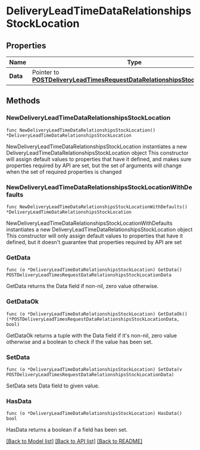 # DeliveryLeadTimeDataRelationshipsStockLocation

## Properties

Name | Type | Description | Notes
------------ | ------------- | ------------- | -------------
**Data** | Pointer to [**POSTDeliveryLeadTimesRequestDataRelationshipsStockLocationData**](POSTDeliveryLeadTimesRequestDataRelationshipsStockLocationData.md) |  | [optional] 

## Methods

### NewDeliveryLeadTimeDataRelationshipsStockLocation

`func NewDeliveryLeadTimeDataRelationshipsStockLocation() *DeliveryLeadTimeDataRelationshipsStockLocation`

NewDeliveryLeadTimeDataRelationshipsStockLocation instantiates a new DeliveryLeadTimeDataRelationshipsStockLocation object
This constructor will assign default values to properties that have it defined,
and makes sure properties required by API are set, but the set of arguments
will change when the set of required properties is changed

### NewDeliveryLeadTimeDataRelationshipsStockLocationWithDefaults

`func NewDeliveryLeadTimeDataRelationshipsStockLocationWithDefaults() *DeliveryLeadTimeDataRelationshipsStockLocation`

NewDeliveryLeadTimeDataRelationshipsStockLocationWithDefaults instantiates a new DeliveryLeadTimeDataRelationshipsStockLocation object
This constructor will only assign default values to properties that have it defined,
but it doesn't guarantee that properties required by API are set

### GetData

`func (o *DeliveryLeadTimeDataRelationshipsStockLocation) GetData() POSTDeliveryLeadTimesRequestDataRelationshipsStockLocationData`

GetData returns the Data field if non-nil, zero value otherwise.

### GetDataOk

`func (o *DeliveryLeadTimeDataRelationshipsStockLocation) GetDataOk() (*POSTDeliveryLeadTimesRequestDataRelationshipsStockLocationData, bool)`

GetDataOk returns a tuple with the Data field if it's non-nil, zero value otherwise
and a boolean to check if the value has been set.

### SetData

`func (o *DeliveryLeadTimeDataRelationshipsStockLocation) SetData(v POSTDeliveryLeadTimesRequestDataRelationshipsStockLocationData)`

SetData sets Data field to given value.

### HasData

`func (o *DeliveryLeadTimeDataRelationshipsStockLocation) HasData() bool`

HasData returns a boolean if a field has been set.


[[Back to Model list]](../README.md#documentation-for-models) [[Back to API list]](../README.md#documentation-for-api-endpoints) [[Back to README]](../README.md)


